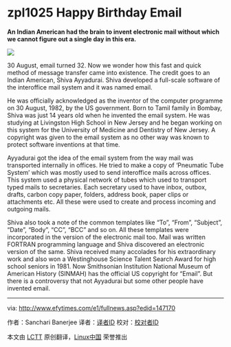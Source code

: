 zpl1025
Happy Birthday Email
================================================================================
**An Indian American had the brain to invent electronic mail without which we cannot figure out a single day in this era.**

![](http://1-ps.googleusercontent.com/h/www.efytimes.com/admin/useradmin/photo/150x150xDbOx104130AM8312014.jpg.pagespeed.ic.QJJxt_P8uE.jpg)

30 August, email turned 32. Now we wonder how this fast and quick method of message transfer came into existence. The credit goes to an Indian American, Shiva Ayyadurai. Shiva developed a full-scale software of the interoffice mail system and it was named email.

He was officially acknowledged as the inventor of the computer programme on 30 August, 1982, by the US government. Born to Tamil family in Bombay, Shiva was just 14 years old when he invented the email system. He was studying at Livingston High School in New Jersey and he began working on this system for the University of Medicine and Dentistry of New Jersey. A copyright was given to the email system as no other way was known to protect software inventions at that time.

Ayyadurai got the idea of the email system from the way mail was transported internally in offices. He tried to make a copy of ‘Pneumatic Tube System’ which was mostly used to send interoffice mails across offices. This system used a physical network of tubes which used to transport typed mails to secretaries. Each secretary used to have inbox, outbox, drafts, carbon copy paper, folders, address book, paper clips or attachments etc. All these were used to create and process incoming and outgoing mails.

Shiva also took a note of the common templates like “To”, “From”, “Subject”, “Date”, “Body”, “CC”, “BCC” and so on. All these templates were incorporated in the version of the electronic mail too. Mail was written FORTRAN programming language and Shiva discovered an electronic version of the same. Shiva received many accolades for his extraordinary work and also won a Westinghouse Science Talent Search Award for high school seniors in 1981. Now Smithsonian Institution National Museum of American History (SINMAH) has the official US copyright for “Email”. But there is a controversy that not Ayyadurai but some other people have invented email. 

--------------------------------------------------------------------------------

via: http://www.efytimes.com/e1/fullnews.asp?edid=147170

作者：Sanchari Banerjee
译者：[译者ID](https://github.com/译者ID)
校对：[校对者ID](https://github.com/校对者ID)

本文由 [LCTT](https://github.com/LCTT/TranslateProject) 原创翻译，[Linux中国](http://linux.cn/) 荣誉推出
